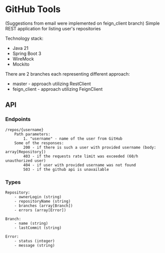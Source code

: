 # GitHub Tools
(Suggestions from email were implemented on feign_client branch)
Simple REST application for listing user's repositories 

Technology stack:
* Java 21
* Spring Boot 3
* WireMock
* Mockito

There are 2 branches each representing different approach:
* master - approach utilizing RestClient
* feign_client - approach utilizing FeignClient

## API
### Endpoints
    /repos/{username} 
        Path parameters: 
            1. "username" - name of the user from GitHub
        Some of the responses:
            200 - if there is such a user with provided username (body: array[Repository])
            403 - if the requests rate limit was exceeded (60/h unauthorized user)
            404 - if user with provided username was not found
            503 - if the github api is unavailable
            


### Types
    Repository:
        - ownerLogin (string)
        - repositoryName (string)
        - branches (array[Branch])
        - errors (array[Error])

    Branch:
        - name (string)
        - lastCommit (string)

    Error:
        - status (integer)
        - message (string)
